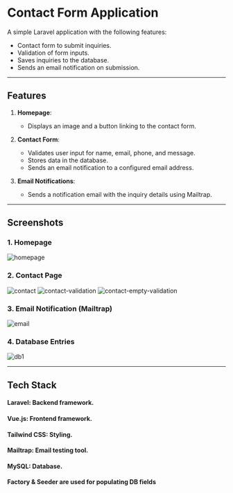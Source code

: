 # Contact Form Application

A simple Laravel application with the following features:
- Contact form to submit inquiries.
- Validation of form inputs.
- Saves inquiries to the database.
- Sends an email notification on submission.

---

## Features

1. **Homepage**: 
   - Displays an image and a button linking to the contact form.

2. **Contact Form**:
   - Validates user input for name, email, phone, and message.
   - Stores data in the database.
   - Sends an email notification to a configured email address.

3. **Email Notifications**:
   - Sends a notification email with the inquiry details using Mailtrap.

---

## Screenshots

### 1. Homepage
![homepage](https://github.com/user-attachments/assets/339a16c4-0e13-4d64-a591-da6565c68ac8)

### 2. Contact Page
![contact](https://github.com/user-attachments/assets/5430d1f8-6bae-4d68-b688-8f128420cf41)
![contact-validation](https://github.com/user-attachments/assets/e5031510-96bb-4370-ac15-085e43be0d90)
![contact-empty-validation](https://github.com/user-attachments/assets/67ea8481-1c6b-4e4d-8f94-6c5bcf322327)

### 3. Email Notification (Mailtrap)
![email](https://github.com/user-attachments/assets/ea8b1f02-eb67-40a4-9d1b-e880ed851965)


### 4. Database Entries
![db1](https://github.com/user-attachments/assets/a4cf825f-7d57-4cb9-9c2e-75840018dd0e)


---

## Tech Stack

#### Laravel: Backend framework.
#### Vue.js: Frontend framework.
#### Tailwind CSS: Styling.
#### Mailtrap: Email testing tool.
#### MySQL: Database.
#### Factory & Seeder are used for populating DB fields
